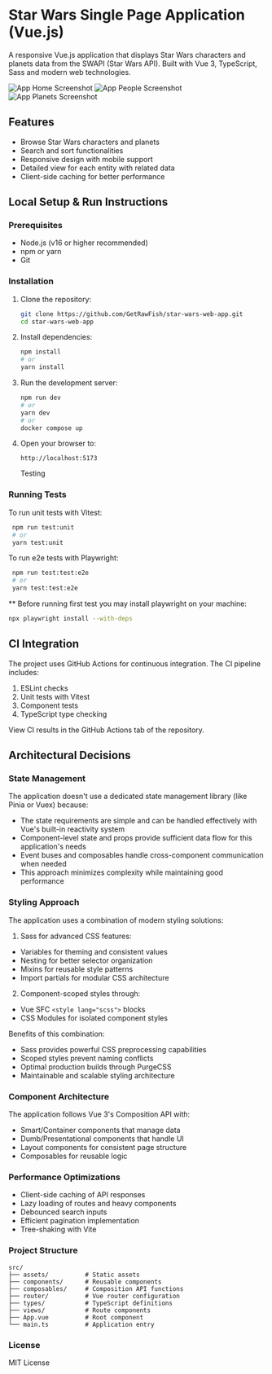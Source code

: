 # Star Wars Single Page Application (Vue.js)

A responsive Vue.js application that displays Star Wars characters and planets data from the SWAPI (Star Wars API). Built with Vue 3, TypeScript, Sass and modern web technologies.

![App Home Screenshot](https://github.com/GetRawFish/star-wars-web-app/blob/develop/raw/screenshot-1.jpg)
![App People Screenshot](https://github.com/GetRawFish/star-wars-web-app/blob/develop/raw/screenshot-2.jpg)
![App Planets Screenshot](https://github.com/GetRawFish/star-wars-web-app/blob/develop/raw/screenshot-3.jpg)

## Features

- Browse Star Wars characters and planets
- Search and sort functionalities
- Responsive design with mobile support
- Detailed view for each entity with related data
- Client-side caching for better performance

## Local Setup & Run Instructions

### Prerequisites

- Node.js (v16 or higher recommended)
- npm or yarn
- Git

### Installation

1. Clone the repository:
   ```bash
   git clone https://github.com/GetRawFish/star-wars-web-app.git
   cd star-wars-web-app
   ```
2. Install dependencies:
   ```bash
   npm install
   # or
   yarn install
   ```
3. Run the development server:
   ```bash
   npm run dev
   # or
   yarn dev
   # or
   docker compose up
   ```
4. Open your browser to:
   ```text
   http://localhost:5173
   ```
   Testing

### Running Tests

To run unit tests with Vitest:

```bash
 npm run test:unit
 # or
 yarn test:unit
```

To run e2e tests with Playwright:

```bash
 npm run test:test:e2e
 # or
 yarn test:test:e2e
```

\*\* Before running first test you may install playwright on your machine:

```bash
npx playwright install --with-deps
```

## CI Integration

The project uses GitHub Actions for continuous integration. The CI pipeline includes:

1. ESLint checks
2. Unit tests with Vitest
3. Component tests
4. TypeScript type checking

View CI results in the GitHub Actions tab of the repository.

## Architectural Decisions

### State Management

The application doesn't use a dedicated state management library (like Pinia or Vuex) because:

- The state requirements are simple and can be handled effectively with Vue's built-in reactivity system
- Component-level state and props provide sufficient data flow for this application's needs
- Event buses and composables handle cross-component communication when needed
- This approach minimizes complexity while maintaining good performance

### Styling Approach

The application uses a combination of modern styling solutions:

1. Sass for advanced CSS features:

- Variables for theming and consistent values
- Nesting for better selector organization
- Mixins for reusable style patterns
- Import partials for modular CSS architecture

2. Component-scoped styles through:

- Vue SFC `<style lang="scss">` blocks
- CSS Modules for isolated component styles

Benefits of this combination:

- Sass provides powerful CSS preprocessing capabilities
- Scoped styles prevent naming conflicts
- Optimal production builds through PurgeCSS
- Maintainable and scalable styling architecture

### Component Architecture

The application follows Vue 3's Composition API with:

- Smart/Container components that manage data
- Dumb/Presentational components that handle UI
- Layout components for consistent page structure
- Composables for reusable logic

### Performance Optimizations

- Client-side caching of API responses
- Lazy loading of routes and heavy components
- Debounced search inputs
- Efficient pagination implementation
- Tree-shaking with Vite

### Project Structure

```text
src/
├── assets/          # Static assets
├── components/      # Reusable components
├── composables/     # Composition API functions
├── router/          # Vue router configuration
├── types/           # TypeScript definitions
├── views/           # Route components
├── App.vue          # Root component
└── main.ts          # Application entry
```

### License

MIT License
